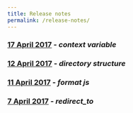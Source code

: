 ```yaml
---
title: Release notes
permalink: /release-notes/
---
```


### [17 April 2017](./17-April-2018) - _context variable_

### [12 April 2017](./12-April-2018) - _directory structure_

### [11 April 2017](./11-April-2018) - _format js_

### [7 April 2017](./07-April-2018) - _redirect_to_
